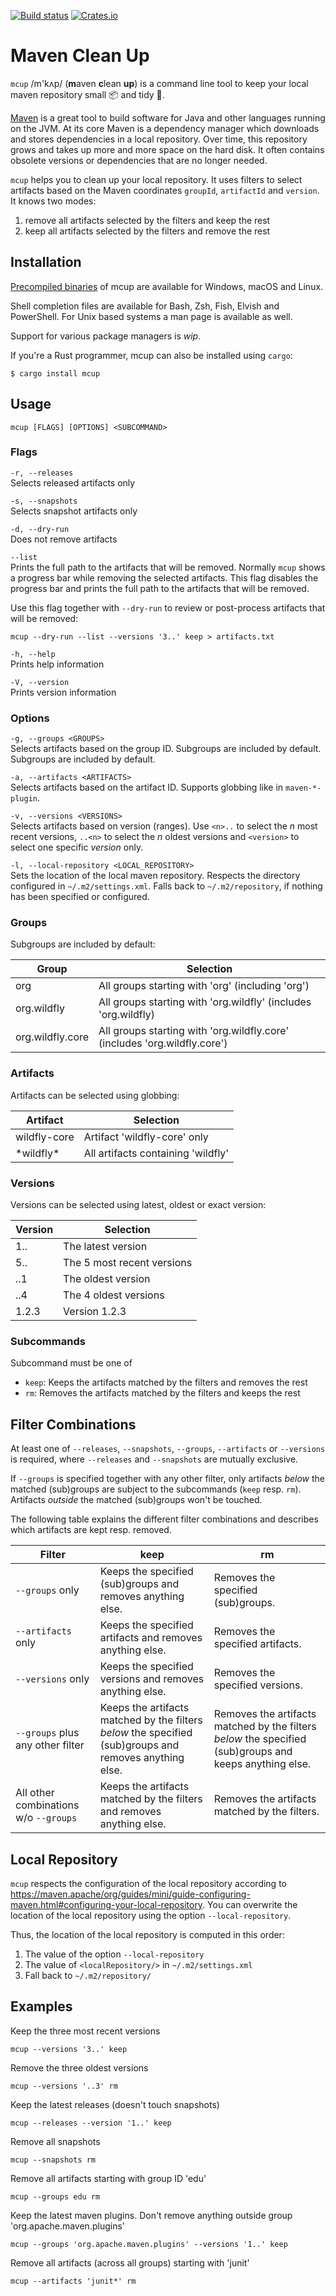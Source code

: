 [![Build status](https://github.com/BurntSushi/ripgrep/workflows/ci/badge.svg)](https://github.com/BurntSushi/ripgrep/actions)
[![Crates.io](https://img.shields.io/crates/v/mcup.svg)](https://crates.io/crates/mcup)
# Maven Clean Up

`mcup` /m'kʌp/ (**m**aven **c**lean **up**) is a command line tool to keep your local maven repository small 📦 and tidy 🧹.

[Maven](https://maven.apache.org/) is a great tool to build software for Java and other languages running on the JVM. At its core Maven is a dependency manager which downloads and stores dependencies in a local repository. Over time, this repository grows and takes up more and more space on the hard disk. It often contains obsolete versions or dependencies that are no longer needed.

`mcup` helps you to clean up your local repository. It uses filters to select artifacts based on the Maven 
coordinates `groupId`, `artifactId` and `version`. It knows two modes:

1. remove all artifacts selected by the filters and keep the rest
2. keep all artifacts selected by the filters and remove the rest

## Installation

[Precompiled binaries](https://github.com/hpehl/mcup/releases) of mcup are available for Windows,
macOS and Linux. 

Shell completion files are available for Bash, Zsh, Fish, Elvish and PowerShell. For Unix based systems a man page 
is available as well. 

Support for various package managers is _wip_.

If you're a Rust programmer, mcup can also be installed using `cargo`:

```
$ cargo install mcup
```

## Usage

```shell
mcup [FLAGS] [OPTIONS] <SUBCOMMAND>
```

### Flags

`-r, --releases`  
Selects released artifacts only

`-s, --snapshots`  
Selects snapshot artifacts only

`-d, --dry-run`  
Does not remove artifacts

`--list`  
Prints the full path to the artifacts that will be removed. Normally `mcup` shows a progress bar while removing the selected artifacts. This flag disables the progress bar and prints the full path to the artifacts that will be removed.

Use this flag together with `--dry-run` to review or post-process artifacts that will be removed:

```shell
mcup --dry-run --list --versions '3..' keep > artifacts.txt
```

`-h, --help`  
Prints help information

`-V, --version`  
Prints version information

### Options

`-g, --groups <GROUPS>`  
Selects artifacts based on the group ID. Subgroups are included by default. Subgroups are included by default.

`-a, --artifacts <ARTIFACTS>`  
Selects artifacts based on the artifact ID. Supports globbing like in `maven-*-plugin`.

`-v, --versions <VERSIONS>`  
Selects artifacts based on version (ranges). Use `<n>..` to select the _n_ most recent versions, `..<n>` to select the _n_ oldest versions and `<version>` to select one specific _version_ only.

`-l, --local-repository <LOCAL_REPOSITORY>`  
Sets the location of the local maven repository. Respects the directory configured in `~/.m2/settings.xml`. Falls back to `~/.m2/repository`, if nothing has been specified or configured.

### Groups

Subgroups are included by default:

| Group | Selection |
|---|---|
| org | All groups starting with 'org' (including 'org') |
| org.wildfly | All groups starting with 'org.wildfly' (includes 'org.wildfly) |
| org.wildfly.core | All groups starting with 'org.wildfly.core' (includes 'org.wildfly.core') |

### Artifacts

Artifacts can be selected using globbing:

| Artifact | Selection |
|---|---|
| wildfly-core | Artifact 'wildfly-core' only |
| \*wildfly\* | All artifacts containing 'wildfly' |

### Versions

Versions can be selected using latest, oldest or exact version: 

| Version | Selection |
|---|---|
| 1.. | The latest version |
| 5.. | The 5 most recent versions |
| ..1 | The oldest version |
| ..4 | The 4 oldest versions |
| 1.2.3 | Version 1.2.3 |

### Subcommands

Subcommand must be one of

- `keep`:  Keeps the artifacts matched by the filters and removes the rest
- `rm`: Removes the artifacts matched by the filters and keeps the rest

## Filter Combinations

At least one of `--releases`, `--snapshots`, `--groups`, `--artifacts` or `--versions` is required, where `--releases` and `--snapshots` are mutually exclusive.

If `--groups` is specified together with any other filter, only artifacts *below* the matched (sub)groups are 
subject to the subcommands (`keep` resp. `rm`). Artifacts *outside* the matched (sub)groups won't be touched. 

The following table explains the different filter combinations and describes which artifacts are kept resp. removed.

| Filter | keep | rm |
|---|---|---|
| `--groups` only | Keeps the specified (sub)groups and removes anything else. | Removes the specified (sub)groups. |
| `--artifacts` only | Keeps the specified artifacts and removes anything else. | Removes the specified artifacts. |
| `--versions` only | Keeps the specified versions and removes anything else. | Removes the specified versions. |
| `--groups` plus any other filter | Keeps the artifacts matched by the filters *below* the specified (sub)groups and removes anything else. | Removes the artifacts matched by the filters *below* the specified (sub)groups and keeps anything else. |
| All other combinations w/o `--groups` | Keeps the artifacts matched by the filters and removes anything else. | Removes the artifacts matched by the filters. |

## Local Repository

`mcup` respects the configuration of the local repository according to https://maven.apache/org/guides/mini/guide-configuring-maven.html#configuring-your-local-repository. You can overwrite the location of the local repository using the option `--local-repository`. 

Thus, the location of the local repository is computed in this order:

1. The value of the option `--local-repository`
2. The value of `<localRepository/>` in `~/.m2/settings.xml`
3. Fall back to `~/.m2/repository/`

## Examples

Keep the three most recent versions 

```shell
mcup --versions '3..' keep
```

Remove the three oldest versions

```shell
mcup --versions '..3' rm
```

Keep the latest releases (doesn't touch snapshots)

```shell
mcup --releases --version '1..' keep
```

Remove all snapshots

```shell
mcup --snapshots rm
```

Remove all artifacts starting with group ID 'edu'

```shell
mcup --groups edu rm
```

Keep the latest maven plugins. Don't remove anything outside group 'org.apache.maven.plugins'

```shell
mcup --groups 'org.apache.maven.plugins' --versions '1..' keep
```

Remove all artifacts (across all groups) starting with 'junit'

```shell
mcup --artifacts 'junit*' rm
```

